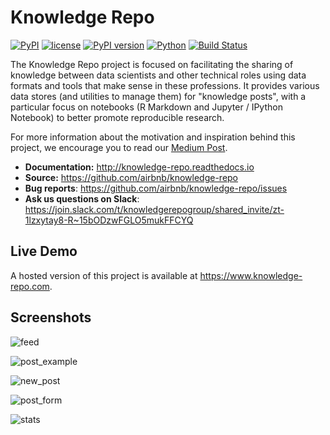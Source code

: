 # Knowledge Repo

[![PyPI](https://img.shields.io/pypi/status/knowledge-repo.svg)]()
[![license](https://img.shields.io/github/license/airbnb/knowledge-repo.svg)]()
[![PyPI version](https://badge.fury.io/py/knowledge-repo.svg)](https://badge.fury.io/py/knowledge-repo)
[![Python](https://img.shields.io/pypi/pyversions/knowledge-repo.svg?maxAge=2592000)](https://pypi.python.org/pypi/knowledge-repo)
[![Build Status](https://github.com/airbnb/knowledge-repo/actions/workflows/main.yml/badge.svg)](https://github.com/airbnb/knowledge-repo/actions)

The Knowledge Repo project is focused on facilitating the sharing of
knowledge between data scientists and other technical roles using data formats
and tools that make sense in these professions. It provides various data stores
(and utilities to manage them) for "knowledge posts", with a particular focus on
notebooks (R Markdown and Jupyter / IPython Notebook) to better promote
reproducible research.

For more information about the motivation and inspiration behind this project, we encourage you to read our [Medium Post](https://medium.com/airbnb-engineering/scaling-knowledge-at-airbnb-875d73eff091).

- **Documentation:** http://knowledge-repo.readthedocs.io
- **Source:** https://github.com/airbnb/knowledge-repo
- **Bug reports**: https://github.com/airbnb/knowledge-repo/issues
- **Ask us questions on Slack**: https://join.slack.com/t/knowledgerepogroup/shared_invite/zt-1lzxytay8-R~15bODzwFGLO5mukFFCYQ


## Live Demo

A hosted version of this project is available at https://www.knowledge-repo.com.

## Screenshots

![feed](https://user-images.githubusercontent.com/8813413/83345201-451ce500-a2c5-11ea-8eb9-1fbeda22b213.png)

![post_example](https://user-images.githubusercontent.com/8813413/83345203-48b06c00-a2c5-11ea-8edb-18e7f8f157ce.png)

![new_post](https://user-images.githubusercontent.com/8813413/83345202-4817d580-a2c5-11ea-9f75-964980c4c3c3.png)

![post_form](https://user-images.githubusercontent.com/8813413/83345204-49490280-a2c5-11ea-97e3-248192b01526.png)

![stats](https://user-images.githubusercontent.com/8813413/83345205-49490280-a2c5-11ea-9af2-2a01b69ae584.png)
